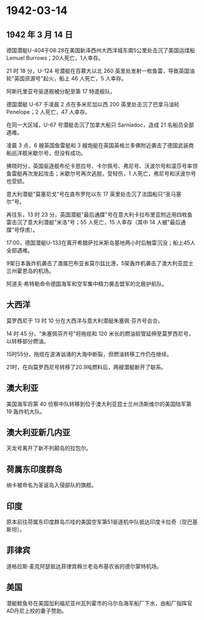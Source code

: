 # 1942-03-14

## 1942 年 3 月 14 日

德国潜艇U-404于08:28在美国新泽西州大西洋城东南5公里处击沉了美国运煤船Lemuel
Burrows；20人死亡，1人幸存。

21 时 18 分，U-124 号潜艇在百慕大以北 260
英里处发射一枚鱼雷，导致英国油轮"英国资源号"起火，船上 46 人死亡，5
人幸存。

阿斯托里亚号驱逐舰被分配至第 17 特遣舰队。

德国潜艇 U-67 于凌晨 2 点在多米尼加以西 200 英里处击沉了巴拿马油轮
Penelope；2 人死亡，47 人幸存。

在同一大区域，U-67 号潜艇击沉了加拿大船只 Sarniadoc，造成 21
名船员全部遇难。

凌晨 3 点，6 艘英国鱼雷艇和 3
艘炮艇在英国英格兰多佛附近袭击了德国武装商船巡洋舰米歇尔号，但没有成功。

拂晓时分，英国驱逐舰布伦卡思拉号、卡尔佩号、弗尼号、沃波尔号和温莎号率领鱼雷艇再次发起攻击；米歇尔号再次逃脱，受轻伤，1
人死亡，弗尼号和沃波尔号也受损。

意大利潜艇"莫塞尼戈"号在直布罗陀以东 17
英里处击沉了法国船只"圣马塞尔"号。

再往东，13 时 23
分，英国潜艇"最后通牒"号在意大利卡拉布里亚附近用四枚鱼雷击沉了意大利潜艇"米洛"号；55
人死亡，15 人幸存（其中 14 人被"最后通牒"号俘虏）。

17:00，德国潜艇U-133在离开希腊萨拉米斯岛基地两小时后触雷沉没；船上45人全部遇难。

9架日本轰炸机袭击了澳属巴布亚省莫尔兹比港，5架轰炸机袭击了澳大利亚昆士兰州霍恩岛的机场。

阿道夫·希特勒命令德国海军和空军集中精力袭击盟军的北极护航队。

## 大西洋

莫罗西尼于 13 时 10 分在大西洋与意大利潜艇朱塞佩·芬齐号会合。

14 时 45 分，"朱塞佩芬齐号"将拖缆和 120
米长的燃油软管延伸至莫罗西尼号，以转移部分燃油。

15时55分，拖缆在波涛汹涌的大海中断裂，但燃油转移工作仍在继续。

21时，在向莫罗西尼号转移了20.9吨燃料后，两艘潜艇断开了联系。

## 澳大利亚

美国海军将第 40 侦察中队转移到位于澳大利亚昆士兰州汤斯维尔的美国陆军第
19 轰炸机大队。

## 澳大利亚新几内亚

天龙号离开了新不列颠岛的拉包尔。

## 荷属东印度群岛

纳卡被命名为圣诞岛入侵部队的旗舰。

## 印度

原本前往荷属东印度群岛爪哇的美国空军第51驱逐机中队抵达印度卡拉奇（现巴基斯坦）。

## 菲律宾

道格拉斯·麦克阿瑟抵达菲律宾棉兰老岛布基农省的德尔蒙特机场。

## 美国

潜艇鲸鱼号在美国加利福尼亚州瓦列霍市的马尔岛海军船厂下水，由船厂指挥官AD丹尼上校的妻子赞助。

